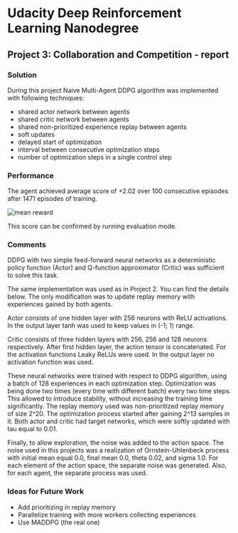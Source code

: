 # Udacity Deep Reinforcement Learning Nanodegree
## Project 3: Collaboration and Competition - report

### Solution
During this project Naive Multi-Agent DDPG algorithm was implemented with following techniques:
* shared actor network between agents
* shared critic network between agents
* shared non-prioritized experience replay between agents
* soft updates
* delayed start of optimization
* interval between consecutive optimization steps
* number of optimization steps in a single control step

### Performance
The agent achieved average score of +2.02 over 100 consecutive episodes after 1471 episodes
of training.

![mean reward](https://imgur.com/eDGRnG6.png)

This score can be confirmed by running evaluation mode.

### Comments

DDPG with two simple feed-forward neural networks as a deterministic policy function (Actor)
and Q-function approximator (Critic) was sufficient to solve this task.

The same implementation was used as in Project 2. You can find the details below.
The only modification was to update replay memory with experiences gained by both agents.

Actor consists of one hidden layer with 256 neurons with ReLU activations. In the output layer
tanh was used to keep values in (-1; 1) range.

Critic consists of three hidden layers with 256, 256 and 128 neurons respectively. After first
hidden layer, the action tensor is concatenated. For the activation functions Leaky ReLUs were used.
In the output layer no activation function was used.

These neural networks were trained with respect to DDPG algorithm, using a batch of 128 experiences
in each optimization step. Optimization was being done two times (every time with different batch)
every two time steps. This allowed to introduce stability, without increasing the training time significantly.
The replay memory used was non-prioritized replay memory of size 2^20. The optimization process started
after gaining 2^13 samples in it. Both actor and critic had target networks, which were softly updated
with tau equal to 0.01.

Finally, to allow exploration, the noise was added to the action space. The noise used in this projects was a realization
of Ornstein-Uhlenbeck process with initial mean equal 0.0, final mean 0.0, theta 0.02, and sigma 1.0.
For each element of the action space, the separate noise was generated. Also, for each agent, the 
separate process was used.

### Ideas for Future Work
* Add prioritizing in replay memory
* Parallelize training with more workers collecting experiences
* Use MADDPG (the real one)
